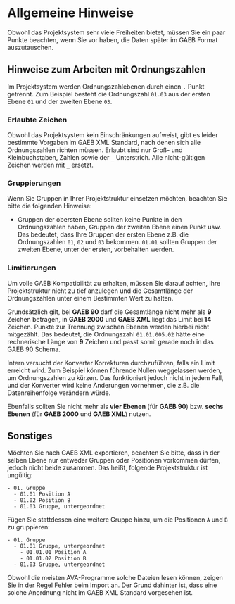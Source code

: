 # Allgemeine Hinweise

Obwohl das Projektsystem sehr viele Freiheiten bietet, müssen Sie ein paar Punkte beachten, wenn Sie vor haben, die Daten
später im GAEB Format auszutauschen.

## Hinweise zum Arbeiten mit Ordnungszahlen

Im Projektsystem werden Ordnungszahlebenen durch einen `.` Punkt getrennt. Zum Beispiel besteht die Ordnungszahl `01.03` aus der ersten Ebene `01` und der zweiten Ebene `03`.

### Erlaubte Zeichen

Obwohl das Projektsystem kein Einschränkungen aufweist, gibt es leider bestimmte Vorgaben im GAEB XML Standard, nach denen sich alle Ordnungszahlen richten müssen. Erlaubt sind nur Groß- und Kleinbuchstaben, Zahlen sowie der `_` Unterstrich. Alle nicht-gültigen Zeichen werden mit `_` ersetzt.

### Gruppierungen

Wenn Sie Gruppen in Ihrer Projektstruktur einsetzen möchten, beachten Sie bitte die folgenden Hinweise:

* Gruppen der obersten Ebene sollten keine Punkte in den Ordnungszahlen haben, Gruppen der zweiten Ebene einen Punkt usw. Das bedeutet, dass Ihre Gruppen der ersten Ebene z.B. die Ordnungszahlen `01`, `02` und `03` bekommen. `01.01` sollten Gruppen der zweiten Ebene, unter der ersten, vorbehalten werden.

### Limitierungen

Um volle GAEB Kompatibilität zu erhalten, müssen Sie darauf achten, Ihre Projektstruktur nicht zu tief anzulegen und die Gesamtlänge der Ordnungszahlen unter einem Bestimmten Wert zu halten.

Grundsätzlich gilt, bei **GAEB 90** darf die Gesamtlänge nicht mehr als **9** Zeichen betragen, in **GAEB 2000** und **GAEB XML** liegt das Limit bei **14** Zeichen. Punkte zur Trennung zwischen Ebenen werden hierbei nicht mitgezählt. Das bedeutet, die Ordnungszahl `01.01.005.02` hätte eine rechnerische Länge von **9** Zeichen und passt somit gerade noch in das GAEB 90 Schema.

Intern versucht der Konverter Korrekturen durchzuführen, falls ein Limit erreicht wird. Zum Beispiel können führende Nullen weggelassen werden, um Ordnungszahlen zu kürzen. Das funktioniert jedoch nicht in jedem Fall, und der Konverter wird keine Änderungen vornehmen, die z.B. die Datenreihenfolge verändern würde.

Ebenfalls sollten Sie nicht mehr als **vier Ebenen** (für **GAEB 90**) bzw. **sechs Ebenen** (für **GAEB 2000** und **GAEB XML**) nutzen.

## Sonstiges

Möchten Sie nach GAEB XML exportieren, beachten Sie bitte, dass in der selben Ebene nur entweder Gruppen oder Positionen vorkommen dürfen, jedoch nicht beide zusammen. Das heißt, folgende Projektstruktur ist ungültig:

    - 01. Gruppe
      - 01.01 Position A
      - 01.02 Position B
      - 01.03 Gruppe, untergeordnet

Fügen Sie stattdessen eine weitere Gruppe hinzu, um die Positionen `A` und `B` zu gruppieren:

    - 01. Gruppe
      - 01.01 Gruppe, untergeordnet
        - 01.01.01 Position A
        - 01.01.02 Position B
      - 01.03 Gruppe, untergeordnet

Obwohl die meisten AVA-Programme solche Dateien lesen können, zeigen Sie in der Regel Fehler beim Import an. Der Grund dahinter ist, dass eine solche Anordnung nicht im GAEB XML Standard vorgesehen ist.

